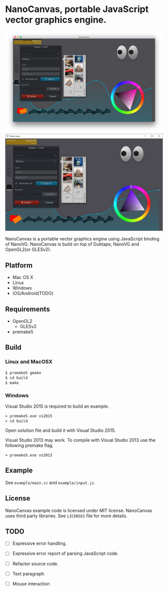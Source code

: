 # NanoCanvas, portable JavaScript vector graphics engine.

![](images/screenshot.png)
![](images/screenshot-win.jpg)

NanoCanvas is a portable vector graphics engine using JavaScript binding of NanoVG.
NanoCanvas is build on top of Duktape, NanoVG and OpenGL2(or GLESv2).

## Platform

* Mac OS X
* Linux
* Windows
* iOS/Android(TODO)

## Requirements

* OpenGL2
  * GLESv2
* premake5

## Build

### Linux and MacOSX

    $ premake5 gmake
    $ cd build
    $ make

### Windows

Visual Studio 2015 is required to build an example.

    > premake5.exe vs2015
    > cd build

Open solution file and build it with Visual Studio 2015.

Visual Studio 2013 may work. To compile with Visual Studio 2013 use the following premake flag.

    > premake5.exe vs2013

## Example

See `example/main.cc` and `example/input.js`.

## License

NanoCanvas example code is licensed under MIT license.
NanoCanvas uses third party libraries. See `LICENSES` file for more details.

## TODO

* [ ] Expressive error handling.
* [ ] Expressive error report of parsing JavaScript code.
* [ ] Refactor source code.
* [ ] Text paragraph
* [ ] Mouse interaction


